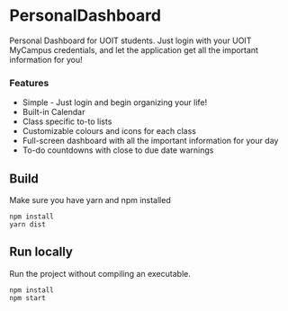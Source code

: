 # PersonalDashboard

Personal Dashboard for UOIT students.
Just login with your UOIT MyCampus credentials, and let the application get all the important information for you!

### Features
* Simple - Just login and begin organizing your life!
* Built-in Calendar
* Class specific to-to lists
* Customizable colours and icons for each class
* Full-screen dashboard with all the important information for your day
* To-do countdowns with close to due date warnings

## Build

Make sure you have yarn and npm installed
```
npm install
yarn dist
```

## Run locally
Run the project without compiling an executable.

```
npm install
npm start
```
